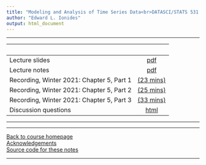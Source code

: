 ```yaml
---
title: "Modeling and Analysis of Time Series Data<br>DATASCI/STATS 531.<br>Chapter 5: Parameter estimation and model identification for ARMA models"
author: "Edward L. Ionides"
output: html_document
---
```


----------------------

| &nbsp;                | &nbsp;  |
|:-------               |:----:|
| Lecture slides  | [pdf](slides.pdf) |
| Lecture notes   | [pdf](notes.pdf) |
| Recording, Winter 2021: Chapter 5, Part 1  | [(23 mins)](https://youtu.be/sH99lmHiHd4) |
| Recording, Winter 2021: Chapter 5, Part 2  | [(25 mins)](https://youtu.be/PUN-LY9bygo) |
| Recording, Winter 2021: Chapter 5, Part 3  | [(33 mins)](https://youtu.be/jtu96XUX3Vg) |
| Discussion questions | [html](discussion.html)
----------------------

<!--
| Annotated slides | [pdf](slides-annotated.pdf) |
-->


----------------------

[Back to course homepage](../index.html)  
[Acknowledgements](../acknowledge.html)  
[Source code for these notes](http://github.com/ionides/531w25/tree/master/05/)


----------------------
